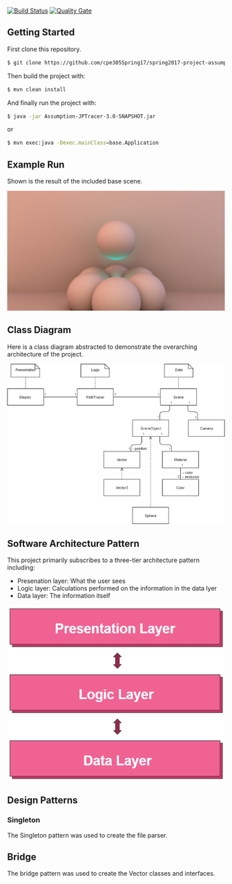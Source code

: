 [![Build Status](https://travis-ci.org/cpe305Spring17/spring2017-project-assumption.svg?branch=master)](https://travis-ci.org/cpe305Spring17/spring2017-project-assumption) [![Quality Gate](https://sonarqube.com/api/badges/gate?key=Assumption%3AAssumption-JPTracer)](https://sonarqube.com/dashboard/index/Assumption%3AAssumption-JPTracer)

## Getting Started
First clone this repository.
```bash
$ git clone https://github.com/cpe305Spring17/spring2017-project-assumption.git
```

Then build the project with:
```bash
$ mvn clean install
```

And finally run the project with:
```bash
$ java -jar Assumption-JPTracer-3.0-SNAPSHOT.jar
```
or
```bash
$ mvn exec:java -Dexec.mainClass=base.Application
```

## Example Run
Shown is the result of the included base scene.

![Base Scene](images/scene1.jpg)

## Class Diagram
Here is a class diagram abstracted to demonstrate the overarching architecture of the project.

![Class Diagram](images/classdiagram.png)

## Software Architecture Pattern
This project primarily subscribes to a three-tier architecture pattern including:
 * Presenation layer: What the user sees
 * Logic layer: Calculations performed on the information in the data lyer
 * Data layer: The information itself

![Architecture Pattern](images/architecture.png)


## Design Patterns
### Singleton
The Singleton pattern was used to create the file parser.

## Bridge
The bridge pattern was used to create the Vector classes and interfaces.

